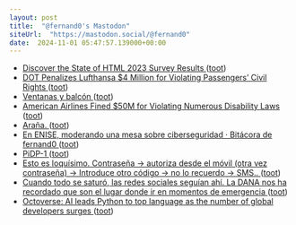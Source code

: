 ```yaml
---
layout: post
title:  "@fernand0's Mastodon"
siteUrl:  "https://mastodon.social/@fernand0"
date:  2024-11-01 05:47:57.139000+00:00
---
```

*  [Discover the State of HTML 2023 Survey Results ](https://dev.to/sachagreif/discover-the-state-of-html-2023-survey-results-n1) ([toot](https://mastodon.social/@fernand0/113406120895335495))
*  [DOT Penalizes Lufthansa $4 Million for Violating Passengers’ Civil Rights  ](https://www.transportation.gov/briefing-room/dot-penalizes-lufthansa-4-million-violating-passengers-civil-rights) ([toot](https://mastodon.social/@fernand0/113405391593559603))
*  [Ventanas y balcón ](https://www.flickr.com/photos/fernand0/54080387045) ([toot](https://mastodon.social/@fernand0/113405300529117977))
*  [American Airlines Fined $50M for Violating Numerous Disability Laws ](https://www.gatechecked.com/american-airlines-fined-50m-for-violating-numerous-disability-laws-962) ([toot](https://mastodon.social/@fernand0/113403515219973037))
*  [Araña. ](https://avecesunafoto.wordpress.com/2024/10/31/arana-2) ([toot](https://mastodon.social/@fernand0/113403267890802719))
*  [En ENISE, moderando una mesa sobre ciberseguridad · Bitácora de fernand0 ](http://blog.elmundoesimperfecto.com/2024/10/23/en-enise-mesa-ciberseguridad) ([toot](https://mastodon.social/@fernand0/113403237724834371))
*  [PiDP-1 ](https://obsolescence.dev/pidp1.htm) ([toot](https://mastodon.social/@fernand0/113403227022318237))
*  [Esto es loquísimo. Contraseña -&gt; autoriza desde el móvil (otra vez contraseña) -&gt; Introduce otro código -&gt; no lo recuerdo -&gt; SMS.. ](https://mastodon.social/@fernand0/113403198865568629) ([toot](https://mastodon.social/@fernand0/113403198865568629))
*  [Cuando todo se saturó, las redes sociales seguían ahí. La DANA nos ha recordado que son el lugar donde ir en momentos de emergencia ](https://www.xataka.com/aplicaciones/cuando-todo-se-saturo-redes-sociales-seguian-ahi-dana-nos-ha-recordado-que-lugar-donde-ir-momentos-emergenci) ([toot](https://mastodon.social/@fernand0/113402977976800991))
*  [Octoverse: AI leads Python to top language as the number of global developers surges ](https://github.blog/news-insights/octoverse/octoverse-2024) ([toot](https://mastodon.social/@fernand0/113402670717710244))
